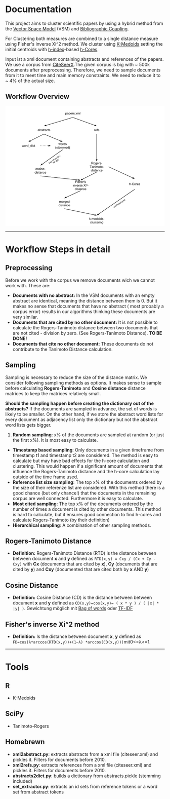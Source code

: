 Documentation
=============

This project aims to cluster scientific papers by using a hybrid method from the [Vector Space Model](http://en.wikipedia.org/wiki/Vector_space_model) (VSM) and [Bibliographic Coupling](http://en.wikipedia.org/wiki/Bibliographic_coupling). 

For Clustering both measures are combined to a single distance measure using Fisher's inverse Xi^2 method. We cluster using [K-Medoids](http://en.wikipedia.org/wiki/K-medoids) setting the initial centroids with [h-index](http://en.wikipedia.org/wiki/H-index)-based [h-Cores](http://link.springer.com/article/10.1007%2Fs11192-012-0639-3). 

Input ist a xml document containing abstracts and references of the papers. We use a corpus from  [CiteSeerX](http://citeseerx.ist.psu.edu/index).The given corpus is big with ~ 500k documents after preprocessing. Therefore, we need to sample documents from it to meet time and main memory constraints. We need to reduce it to ~ 4% of the actual size.

Workflow Overview
-----------------
![Workflow Diagram](hybrid_clustering_flow.png)


------------------------------------


Workflow Steps in detail
========================
Preprocessing
-------------
Before we work with the corpus we remove documents wich we cannot work with. These are:

* __Documents with no abstract:__ In the VSM documents with an empty abstract are identical, meaning the distance between them is 0. But it makes no sense that documents that have no abstract ( most probably a corpus error) results in our algorithms thinking these documents are very similar.
* __Documents that are cited by no other document:__ It is not possible to calculate the Rogers-Tanimoto distance between two documents that are not cited - division by zero. (See Rogers-Tanimoto Distance). __TO BE DONE!__
* __Documents that cite no other document:__ These documents do not contribute to the Tanimoto Distance calculation.

Sampling
--------
Sampling is necessary to reduce the size of the distance matrix. We consider following sampling methods as options. It makes sense to sample before calculating __Rogers-Tanimoto__ and __Cosine distance__ distance matrices to keep the matrices relatively small.

__Should the sampling happen before creating the dictionary out of the abstracts?__ If the documents are sampled in advance, the set of words is likely to be smaller. On the other hand, if we store the abstract word lists for every document as adjacency list only the dictionary but not the abstract word lists gets bigger. 


1. __Random sampling__: x% of the documents are sampled at random (or just the first x%). It is most easy to calculate.
* __Timestamp based sampling__: Only documents in a given timeframe from timestamp t1 and timestamp t2 are considered. The method is easy to calculate but may have bad effects for the h-core calculation and clustering. This would happen if a significant amount of documents that influence the Rogers-Tanimoto distance and the h-core calculation lay outside of the time frame used. 
* __Reference list size sampling__: The top x% of the documents ordered by the size of their referenze list are considered. With this method there is a good chance (but only chance!) that the documents in the remaining corpus are well connected. Furthermore it is easy to calculate.
* __Most cited sampling__: The top x% of the documents ordered by the number of times a document is cited by other documents. This method is hard to calculate, but it ensures good connection to find h-cores and calculate Rogers-Tanimoto (by their definition)
*  __Hierarchical sampling__: A combination of other sampling methods.



Rogers-Tanimoto Distance
------------------------
* __Definition:__ Rogers-Tanimoto Distance (RTD) is the distance between between document __x__ and __y__ defined as ``RTD(x,y) = Cxy / (Cx + Cy - Cxy)`` with __Cx__ (documents that are cited by __x__), __Cy__ (documents that are cited by __y__) and __Cxy__ (documented that are cited both by __x__ AND __y__)


Cosine Distance
---------------
* __Definition:__ Cosine Distance (CD) is the distance between between document __x__ and __y__ defined as ``CD(x,y)=cos(x,y)= ( x * y ) / ( |x| * |y| )``. Gewichtung möglich mit [Bag of words](http://en.wikipedia.org/wiki/Bag-of-words_model) oder [TF-IDF](http://en.wikipedia.org/wiki/Tf%E2%80%93idf)

Fisher's inverse Xi^2 method
----------------------------
* __Definition:__ Is the distance between document __x__, __y__ defined as ``FD=cos(λ*arccos(RTD(x,y))+(1–λ) *arccos(CD(x,y)))``mit0<=λ<=1.


---------------------------------


Tools
=====
R
-
* K-Medoids



SciPy
-----
* Tanimoto-Rogers


Homebrewn
---------

*	__xml2abstract.py__: extracts abstracts from a xml file (citeseer.xml) and pickles it. Filters for documents before 2010.
*	__xml2refs.py__: extracts references from a xml file (citeseer.xml) and pickles it. Filters for documents before 2010.
*	__abstracts2dict.py__: builds a dictionary from abstracts.pickle (stemming included)
*	__set_extractor.py__: extracts an id sets from reference tokens or a word set from abstract tokens






